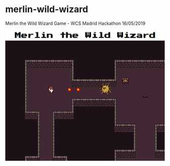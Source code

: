 # merlin-wild-wizard

Merlin the Wild Wizard Game - WCS Madrid Hackathon 16/05/2019

![screenshot.png](screenshot.png)
